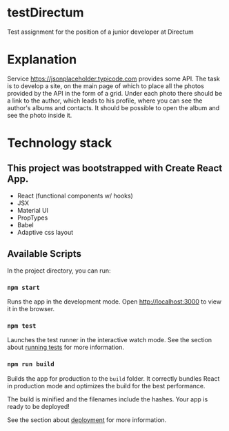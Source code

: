 # testDirectum
Test assignment for the position of a junior developer at Directum

# Explanation
Service https://jsonplaceholder.typicode.com provides some API.
The task is to develop a site, on the main page of which to place all the photos provided by the API in the form of a grid. Under each photo there should be a link to the author, which leads to his profile, where you can see the author's albums and contacts. It should be possible to open the album and see the photo inside it.

# Technology stack
## This project was bootstrapped with Create React App.
- React (functional components w/ hooks)
- JSX
- Material UI
- PropTypes
- Babel
- Adaptive css layout

## Available Scripts

In the project directory, you can run:

### `npm start`

Runs the app in the development mode.
Open [http://localhost:3000](http://localhost:3000) to view it in the browser.

### `npm test`

Launches the test runner in the interactive watch mode.
See the section about [running tests](https://facebook.github.io/create-react-app/docs/running-tests) for more information.

### `npm run build`

Builds the app for production to the `build` folder.
It correctly bundles React in production mode and optimizes the build for the best performance.

The build is minified and the filenames include the hashes.
Your app is ready to be deployed!

See the section about [deployment](https://facebook.github.io/create-react-app/docs/deployment) for more information.
